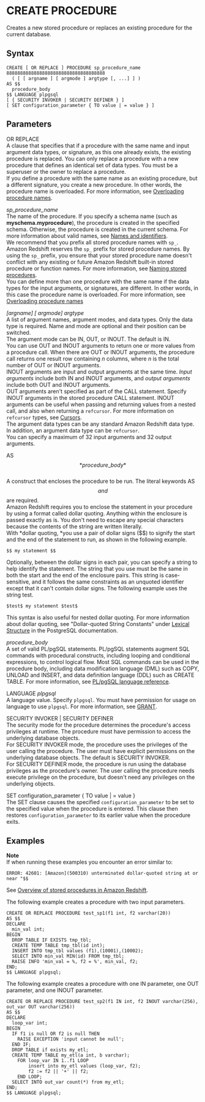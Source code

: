 # CREATE PROCEDURE<a name="r_CREATE_PROCEDURE"></a>

Creates a new stored procedure or replaces an existing procedure for the current database\.

## Syntax<a name="r_CREATE_PROCEDURE-synopsis"></a>

```
CREATE [ OR REPLACE ] PROCEDURE sp_procedure_name 888888888888888888888888888888888888
  ( [ [ argname ] [ argmode ] argtype [, ...] ] )
AS $$
  procedure_body
$$ LANGUAGE plpgsql 
[ { SECURITY INVOKER | SECURITY DEFINER } ]
[ SET configuration_parameter { TO value | = value } ]
```

## Parameters<a name="r_CREATE_PROCEDURE-parameters"></a>

 OR REPLACE   
A clause that specifies that if a procedure with the same name and input argument data types, or signature, as this one already exists, the existing procedure is replaced\. You can only replace a procedure with a new procedure that defines an identical set of data types\. You must be a superuser or the owner to replace a procedure\.  
If you define a procedure with the same name as an existing procedure, but a different signature, you create a new procedure\. In other words, the procedure name is overloaded\. For more information, see [Overloading procedure names](stored-procedure-naming.md#stored-procedure-overloading-name)\. 

 *sp\_procedure\_name*   
The name of the procedure\. If you specify a schema name \(such as **myschema\.myprocedure**\), the procedure is created in the specified schema\. Otherwise, the procedure is created in the current schema\. For more information about valid names, see [Names and identifiers](r_names.md)\.   
We recommend that you prefix all stored procedure names with `sp_`\. Amazon Redshift reserves the `sp_` prefix for stored procedure names\. By using the `sp_` prefix, you ensure that your stored procedure name doesn't conflict with any existing or future Amazon Redshift built\-in stored procedure or function names\. For more information, see [Naming stored procedures](stored-procedure-naming.md)\.  
You can define more than one procedure with the same name if the data types for the input arguments, or signatures, are different\. In other words, in this case the procedure name is overloaded\. For more information, see [Overloading procedure names](stored-procedure-naming.md#stored-procedure-overloading-name)

*\[argname\] \[ argmode\] argtype*   
A list of argument names, argument modes, and data types\. Only the data type is required\. Name and mode are optional and their position can be switched\.  
The argument mode can be IN, OUT, or INOUT\. The default is IN\.  
You can use OUT and INOUT arguments to return one or more values from a procedure call\. When there are OUT or INOUT arguments, the procedure call returns one result row containing *n* columns, where *n* is the total number of OUT or INOUT arguments\.  
INOUT arguments are input and output arguments at the same time\. *Input arguments* include both IN and INOUT arguments, and *output arguments* include both OUT and INOUT arguments\.  
OUT arguments aren't specified as part of the CALL statement\. Specify INOUT arguments in the stored procedure CALL statement\. INOUT arguments can be useful when passing and returning values from a nested call, and also when returning a `refcursor`\. For more information on `refcursor` types, see [Cursors](c_PLpgSQL-statements.md#r_PLpgSQL-cursors)\.  
The argument data types can be any standard Amazon Redshift data type\. In addition, an argument data type can be `refcursor`\.  
You can specify a maximum of 32 input arguments and 32 output arguments\. 

AS $$ *procedure\_body* $$   
A construct that encloses the procedure to be run\. The literal keywords AS $$ and $$ are required\.  
Amazon Redshift requires you to enclose the statement in your procedure by using a format called dollar quoting\. Anything within the enclosure is passed exactly as is\. You don't need to escape any special characters because the contents of the string are written literally\.  
With *dollar quoting, *you use a pair of dollar signs \($$\) to signify the start and the end of the statement to run, as shown in the following example\.  

```
$$ my statement $$
```
Optionally, between the dollar signs in each pair, you can specify a string to help identify the statement\. The string that you use must be the same in both the start and the end of the enclosure pairs\. This string is case\-sensitive, and it follows the same constraints as an unquoted identifier except that it can't contain dollar signs\. The following example uses the string test\.  

```
$test$ my statement $test$
```
This syntax is also useful for nested dollar quoting\. For more information about dollar quoting, see "Dollar\-quoted String Constants" under [Lexical Structure](https://www.postgresql.org/docs/9.0/sql-syntax-lexical.html) in the PostgreSQL documentation\.

 *procedure\_body*   
A set of valid PL/pgSQL statements\. PL/pgSQL statements augment SQL commands with procedural constructs, including looping and conditional expressions, to control logical flow\. Most SQL commands can be used in the procedure body, including data modification language \(DML\) such as COPY, UNLOAD and INSERT, and data definition language \(DDL\) such as CREATE TABLE\. For more information, see [PL/pgSQL language reference](c_pl_pgSQL_reference.md)\.  

LANGUAGE *plpgsql*  
A language value\. Specify `plpgsql`\. You must have permission for usage on language to use `plpgsql`\. For more information, see [GRANT](r_GRANT.md)\. 

SECURITY INVOKER \| SECURITY DEFINER  
The security mode for the procedure determines the procedure's access privileges at runtime\. The procedure must have permission to access the underlying database objects\.   
For SECURITY INVOKER mode, the procedure uses the privileges of the user calling the procedure\. The user must have explicit permissions on the underlying database objects\. The default is SECURITY INVOKER\.  
For SECURITY DEFINER mode, the procedure is run using the database privileges as the procedure's owner\. The user calling the procedure needs execute privilege on the procedure, but doesn't need any privileges on the underlying objects\. 

SET configuration\_parameter \{ TO value \| = value \}  
The SET clause causes the specified `configuration_parameter` to be set to the specified value when the procedure is entered\. This clause then restores `configuration_parameter` to its earlier value when the procedure exits\. 

## Examples<a name="r_CREATE_PROCEDURE-examples"></a>

**Note**  
If when running these examples you encounter an error similar to:  

```
ERROR: 42601: [Amazon](500310) unterminated dollar-quoted string at or near "$$
```
See [Overview of stored procedures in Amazon Redshift](stored-procedure-create.md)\. 

The following example creates a procedure with two input parameters\.

```
CREATE OR REPLACE PROCEDURE test_sp1(f1 int, f2 varchar(20))
AS $$
DECLARE
  min_val int;
BEGIN
  DROP TABLE IF EXISTS tmp_tbl;
  CREATE TEMP TABLE tmp_tbl(id int);
  INSERT INTO tmp_tbl values (f1),(10001),(10002);
  SELECT INTO min_val MIN(id) FROM tmp_tbl;
  RAISE INFO 'min_val = %, f2 = %', min_val, f2;
END;
$$ LANGUAGE plpgsql;
```

The following example creates a procedure with one IN parameter, one OUT parameter, and one INOUT parameter\.

```
CREATE OR REPLACE PROCEDURE test_sp2(f1 IN int, f2 INOUT varchar(256), out_var OUT varchar(256))
AS $$
DECLARE
  loop_var int;
BEGIN
  IF f1 is null OR f2 is null THEN
    RAISE EXCEPTION 'input cannot be null';
  END IF;
  DROP TABLE if exists my_etl;
  CREATE TEMP TABLE my_etl(a int, b varchar);
    FOR loop_var IN 1..f1 LOOP
        insert into my_etl values (loop_var, f2);
        f2 := f2 || '+' || f2;
    END LOOP;
  SELECT INTO out_var count(*) from my_etl;
END;
$$ LANGUAGE plpgsql;
```